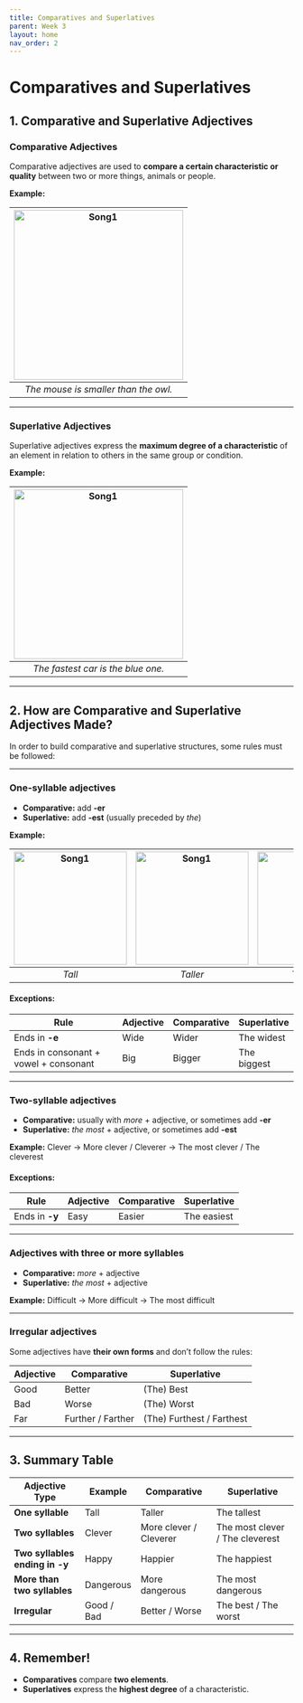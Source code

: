 ```yaml
---
title: Comparatives and Superlatives
parent: Week 3
layout: home
nav_order: 2
---
```


# Comparatives and Superlatives

## 1. Comparative and Superlative Adjectives

### Comparative Adjectives
Comparative adjectives are used to **compare a certain characteristic or quality** between two or more things, animals or people.

**Example:**

|<img src="https://raw.githubusercontent.com/welearntogetherfenicia/emelentary2-y/refs/heads/main/assets/images/14-01-es.jpg" alt="Song1" width="300"/>|
|:--------------------------------------------------------------:|
|*The mouse is smaller than the owl.*|

---

### Superlative Adjectives
Superlative adjectives express the **maximum degree of a characteristic** of an element in relation to others in the same group or condition.

**Example:**

|<img src="https://raw.githubusercontent.com/welearntogetherfenicia/emelentary2-y/refs/heads/main/assets/images/14-02-es.jpg" alt="Song1" width="300"/>|
|:--------------------------------------------------------------:|
|*The fastest car is the blue one.*|

---

## 2. How are Comparative and Superlative Adjectives Made?

In order to build comparative and superlative structures, some rules must be followed:

---

### One-syllable adjectives
- **Comparative:** add **-er**
- **Superlative:** add **-est** (usually preceded by *the*)

**Example:**

|<img src="https://raw.githubusercontent.com/welearntogetherfenicia/emelentary2-y/refs/heads/main/assets/images/14-03-es.jpg" alt="Song1" width="200"/>| <img src="https://raw.githubusercontent.com/welearntogetherfenicia/emelentary2-y/refs/heads/main/assets/images/14-04-es.jpg" alt="Song1" width="200"/> |<img src="https://raw.githubusercontent.com/welearntogetherfenicia/emelentary2-y/refs/heads/main/assets/images/14-05-es.jpg" alt="Song1" width="200"/>
|:-----------------:|:-----------------:|:-----------------:|
|*Tall*|*Taller*|*The tallest*|

#### Exceptions:

| Rule | Adjective | Comparative | Superlative |
|------|-----------|-------------|-------------|
| Ends in **-e** | Wide | Wider | The widest |
| Ends in consonant + vowel + consonant | Big | Bigger | The biggest |

---

### Two-syllable adjectives
- **Comparative:** usually with *more* + adjective, or sometimes add **-er**
- **Superlative:** *the most* + adjective, or sometimes add **-est**

**Example:**
Clever → More clever / Cleverer → The most clever / The cleverest

#### Exceptions:

| Rule | Adjective | Comparative | Superlative |
|------|-----------|-------------|-------------|
| Ends in **-y** | Easy | Easier | The easiest |

---

### Adjectives with three or more syllables
- **Comparative:** *more* + adjective
- **Superlative:** *the most* + adjective

**Example:**
Difficult → More difficult → The most difficult

---

### Irregular adjectives
Some adjectives have **their own forms** and don’t follow the rules:

| Adjective | Comparative | Superlative |
|-----------|-------------|-------------|
| Good | Better | (The) Best |
| Bad | Worse | (The) Worst |
| Far | Further / Farther | (The) Furthest / Farthest |

---

## 3. Summary Table

| Adjective Type | Example | Comparative | Superlative |
|----------------|---------|-------------|-------------|
| **One syllable** | Tall | Taller | The tallest |
| **Two syllables** | Clever | More clever / Cleverer | The most clever / The cleverest |
| **Two syllables ending in -y** | Happy | Happier | The happiest |
| **More than two syllables** | Dangerous | More dangerous | The most dangerous |
| **Irregular** | Good / Bad | Better / Worse | The best / The worst |

---

## 4. Remember!
- **Comparatives** compare **two elements**.
- **Superlatives** express the **highest degree** of a characteristic.
